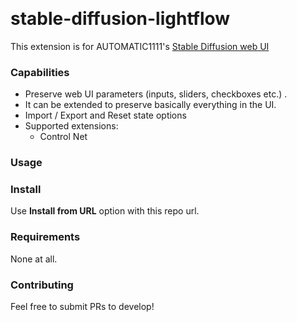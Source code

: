 <p float="left">
    <img alt="" src="https://img.shields.io/badge/JavaScript-323330?style=for-the-badge&logo=javascript&logoColor=F7DF1E" />
    <img alt="" src="https://img.shields.io/badge/Python-FFD43B?style=for-the-badge&logo=python&logoColor=blue" />
</p>

# stable-diffusion-lightflow

This extension is for AUTOMATIC1111's [Stable Diffusion web UI](https://github.com/AUTOMATIC1111/stable-diffusion-webui)

### Capabilities

* Preserve web UI parameters (inputs, sliders, checkboxes etc.) .
* It can be extended to preserve basically everything in the UI.
* Import / Export and Reset state options
* Supported extensions:
    - Control Net

### Usage


### Install

Use **Install from URL** option with this repo url. 

### Requirements

None at all.

### Contributing

Feel free to submit PRs to develop!
